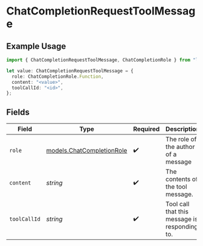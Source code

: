# ChatCompletionRequestToolMessage

## Example Usage

```typescript
import { ChatCompletionRequestToolMessage, ChatCompletionRole } from "log10ts";

let value: ChatCompletionRequestToolMessage = {
  role: ChatCompletionRole.Function,
  content: "<value>",
  toolCallId: "<id>",
};
```

## Fields

| Field                                                        | Type                                                         | Required                                                     | Description                                                  |
| ------------------------------------------------------------ | ------------------------------------------------------------ | ------------------------------------------------------------ | ------------------------------------------------------------ |
| `role`                                                       | [models.ChatCompletionRole](../models/chatcompletionrole.md) | :heavy_check_mark:                                           | The role of the author of a message                          |
| `content`                                                    | *string*                                                     | :heavy_check_mark:                                           | The contents of the tool message.                            |
| `toolCallId`                                                 | *string*                                                     | :heavy_check_mark:                                           | Tool call that this message is responding to.                |